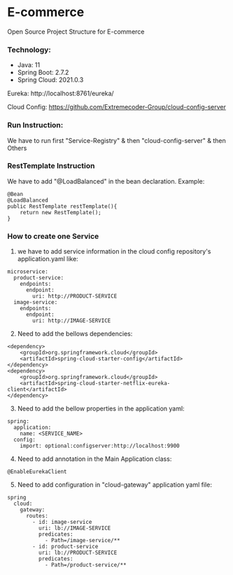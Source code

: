 # E-commerce
Open Source Project Structure for E-commerce

### Technology:
- Java: 11
- Spring Boot: 2.7.2
- Spring Cloud: 2021.0.3

Eureka: http://localhost:8761/eureka/

Cloud Config: https://github.com/Extremecoder-Group/cloud-config-server

### Run Instruction: 
We have to run first "Service-Registry" & then "cloud-config-server" & then Others

### RestTemplate Instruction
We have to add "@LoadBalanced" in the bean declaration. Example:
``` 
@Bean
@LoadBalanced
public RestTemplate restTemplate(){
    return new RestTemplate();
}
```

### How to create one Service
1. we have to add service information in the cloud config repository's application.yaml like:
```
microservice:
  product-service:
    endpoints:
      endpoint:
        uri: http://PRODUCT-SERVICE
  image-service:
    endpoints:
      endpoint:
        uri: http://IMAGE-SERVICE  
```
2. Need to add the bellows dependencies:
```
<dependency>
    <groupId>org.springframework.cloud</groupId>
    <artifactId>spring-cloud-starter-config</artifactId>
</dependency>
<dependency>
    <groupId>org.springframework.cloud</groupId>
    <artifactId>spring-cloud-starter-netflix-eureka-client</artifactId>
</dependency>
```
3. Need to add the bellow properties in the application yaml:
```
spring:
  application:
    name: <SERVICE_NAME>
  config:
    import: optional:configserver:http://localhost:9900
```
4. Need to add annotation in the Main Application class:
```
@EnableEurekaClient
```
5. Need to add configuration in "cloud-gateway" application yaml file:
```
spring
  cloud:
    gateway:
      routes:
        - id: image-service
          uri: lb://IMAGE-SERVICE
          predicates:
            - Path=/image-service/**
        - id: product-service
          uri: lb://PRODUCT-SERVICE
          predicates:
            - Path=/product-service/**
```

